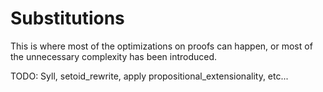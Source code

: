 # Substitutions

This is where most of the optimizations on proofs can happen, or most of the unnecessary complexity has been introduced.

TODO: Syll, setoid_rewrite, apply propositional_extensionality, etc...